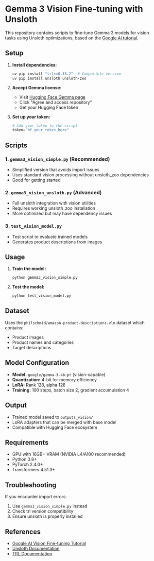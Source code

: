 # Gemma 3 Vision Fine-tuning with Unsloth

This repository contains scripts to fine-tune Gemma 3 models for vision tasks using Unsloth optimizations, based on the [Google AI tutorial](https://ai.google.dev/gemma/docs/core/huggingface_vision_finetune_qlora).

## Setup

1. **Install dependencies:**
   ```bash
   uv pip install "trl==0.15.2"  # Compatible version
   uv pip install unsloth unsloth-zoo
   ```

2. **Accept Gemma license:**
   - Visit [Hugging Face Gemma page](https://huggingface.co/google/gemma-3-4b-pt)
   - Click "Agree and access repository"
   - Get your Hugging Face token

3. **Set up your token:**
   ```python
   # Add your token to the script
   token="hf_your_token_here"
   ```

## Scripts

### 1. `gemma3_vision_simple.py` (Recommended)
- Simplified version that avoids import issues
- Uses standard vision processing without unsloth_zoo dependencies
- Good for getting started

### 2. `gemma3_vision_unsloth.py` (Advanced)
- Full unsloth integration with vision utilities
- Requires working unsloth_zoo installation
- More optimized but may have dependency issues

### 3. `test_vision_model.py`
- Test script to evaluate trained models
- Generates product descriptions from images

## Usage

1. **Train the model:**
   ```bash
   python gemma3_vision_simple.py
   ```

2. **Test the model:**
   ```bash
   python test_vision_model.py
   ```

## Dataset

Uses the `philschmid/amazon-product-descriptions-vlm` dataset which contains:
- Product images
- Product names and categories
- Target descriptions

## Model Configuration

- **Model:** `google/gemma-3-4b-pt` (vision-capable)
- **Quantization:** 4-bit for memory efficiency
- **LoRA:** Rank 128, alpha 128
- **Training:** 100 steps, batch size 2, gradient accumulation 4

## Output

- Trained model saved to `outputs_vision/`
- LoRA adapters that can be merged with base model
- Compatible with Hugging Face ecosystem

## Requirements

- GPU with 16GB+ VRAM (NVIDIA L4/A100 recommended)
- Python 3.8+
- PyTorch 2.4.0+
- Transformers 4.51.3+

## Troubleshooting

If you encounter import errors:
1. Use `gemma3_vision_simple.py` instead
2. Check trl version compatibility
3. Ensure unsloth is properly installed

## References

- [Google AI Vision Fine-tuning Tutorial](https://ai.google.dev/gemma/docs/core/huggingface_vision_finetune_qlora)
- [Unsloth Documentation](https://github.com/unslothai/unsloth)
- [TRL Documentation](https://huggingface.co/docs/trl)
